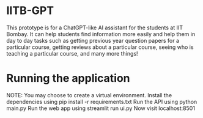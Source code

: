 # IITB-GPT
This prototype is for a ChatGPT-like AI assistant for the students at IIT Bombay. It can help students find information more easily and help them in day to day tasks such as getting previous year question papers for a particular course, getting reviews about a particular course, seeing who is teaching a particular course, and many more things!
# Running the application
NOTE: You may choose to create a virtual environment.
Install the dependencies using pip install -r requirements.txt
Run the API using python main.py
Run the web app using streamlit run ui.py
Now visit localhost:8501
